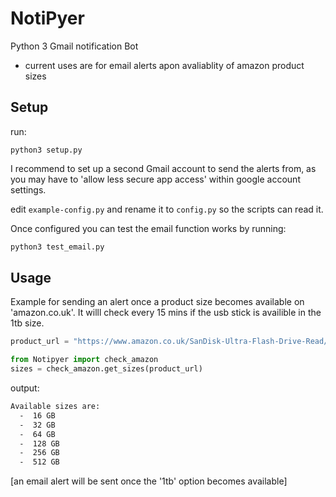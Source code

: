 # NotiPyer
Python 3 Gmail notification Bot 
  - current uses are for email alerts apon avaliablity of amazon product sizes
  
## Setup
run:
```
python3 setup.py
```

I recommend to set up a second Gmail account to send the alerts from, as you may have to 'allow less secure app access' within google account settings.  

edit `example-config.py` and rename it to `config.py` so the scripts can read it.

Once configured you can test the email function works by running:
```bash
python3 test_email.py
```

## Usage
Example for sending an alert once a product size becomes available on 'amazon.co.uk'.
It willl check every 15 mins if the usb stick is availible in the 1tb size.

```py
product_url = "https://www.amazon.co.uk/SanDisk-Ultra-Flash-Drive-Read/dp/B083ZS4HYD/ref=psdc_430554031_t1_B07NS1Y9K3?th=1"

from Notipyer import check_amazon
sizes = check_amazon.get_sizes(product_url)
```
output:
```bash
Available sizes are:
  -  16 GB
  -  32 GB
  -  64 GB
  -  128 GB
  -  256 GB
  -  512 GB
  ```
[an email alert will be sent once the '1tb' option becomes available]
